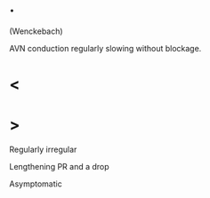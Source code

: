 # .

(Wenckebach)

AVN conduction regularly slowing without blockage.

# <

# >

Regularly irregular

Lengthening PR and a drop

Asymptomatic
